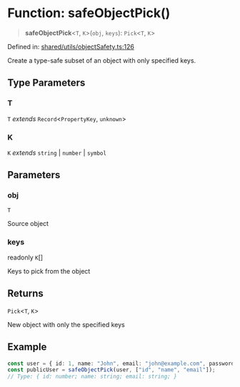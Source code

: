 # Function: safeObjectPick()

> **safeObjectPick**\<`T`, `K`\>(`obj`, `keys`): `Pick`\<`T`, `K`\>

Defined in: [shared/utils/objectSafety.ts:126](https://github.com/Nick2bad4u/Uptime-Watcher/blob/3cce0c3b352c8390536ca3c7399ece50a05faf18/shared/utils/objectSafety.ts#L126)

Create a type-safe subset of an object with only specified keys.

## Type Parameters

### T

`T` *extends* `Record`\<`PropertyKey`, `unknown`\>

### K

`K` *extends* `string` \| `number` \| `symbol`

## Parameters

### obj

`T`

Source object

### keys

readonly `K`[]

Keys to pick from the object

## Returns

`Pick`\<`T`, `K`\>

New object with only the specified keys

## Example

```typescript
const user = { id: 1, name: "John", email: "john@example.com", password: "secret" };
const publicUser = safeObjectPick(user, ["id", "name", "email"]);
// Type: { id: number; name: string; email: string; }
```
